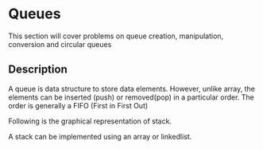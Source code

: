 # Queues

This section will cover problems on queue creation, manipulation, conversion and circular queues

## Description

A queue is data structure to store data elements. However, unlike array, the elements can be inserted (push) or removed(pop) in a particular order.
The order is generally a FIFO (First in First Out)

Following is the graphical representation of stack.


A stack can be implemented using an array or linkedlist.